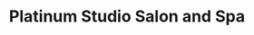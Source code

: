 ---
title: "Platinum Studio Salon and Spa"
url: /eureka/platinum-studio-salon-and-spa/
shop: Friseur
---